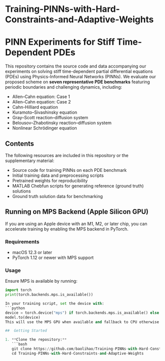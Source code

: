 # Training-PINNs-with-Hard-Constraints-and-Adaptive-Weights
# PINN Experiments for Stiff Time-Dependent PDEs

This repository contains the source code and data accompanying our experiments on solving stiff time-dependent partial differential equations (PDEs) using Physics-Informed Neural Networks (PINNs). We evaluate our proposed scheme on **seven representative PDE benchmarks** featuring periodic boundaries and challenging dynamics, including:

- Allen–Cahn equation: Case 1
- Allen–Cahn equation: Case 2
- Cahn-Hilliard equation 
- Kuramoto–Sivashinsky equation  
- Gray–Scott reaction–diffusion system  
- Belousov–Zhabotinsky reaction–diffusion system  
- Nonlinear Schrödinger equation
  
##  Contents

The following resources are included in this repository or the supplementary material:

-  Source code for training PINNs on each PDE benchmark
-  Initial training data and preprocessing scripts
-  Pretrained weights for reproducibility
-  MATLAB Chebfun scripts for generating reference (ground truth) solutions
-  Ground truth solution data for benchmarking

## Running on MPS Backend (Apple Silicon GPU)
If you are using an Apple device with an M1, M2, or later chip, you can accelerate training by enabling the MPS backend in PyTorch.

### Requirements
- macOS 12.3 or later
- PyTorch 1.12 or newer with MPS support

### Usage
Ensure MPS is available by running:
```python
import torch
print(torch.backends.mps.is_available())

In your training script, set the device with:
```python
device = torch.device("mps") if torch.backends.mps.is_available() else torch.device("cpu")
model.to(device)
This will use the MPS GPU when available and fallback to CPU otherwise.

##  Getting Started

1. **Clone the repository:**
   ```bash
   git clone https://github.com/baolihao/Training-PINNs-with-Hard-Constraints-and-Adaptive-Weights.git
   cd Training-PINNs-with-Hard-Constraints-and-Adaptive-Weights

